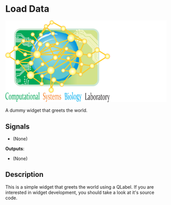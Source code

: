 Load Data
===========

![image](icons/mywidget.png)

A dummy widget that greets the world.

Signals
-------

- (None)

**Outputs**:

- (None)

Description
-----------

This is a simple widget that greets the world using a QLabel. If you are interested in widget development, you should take a look at it's source code.
